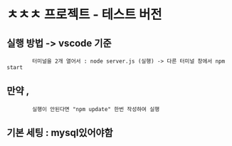 # ㅊㅊㅊ 프로젝트 - 테스트 버전
## 실행 방법 -> vscode 기준
            터미널을 2개 열어서 : node server.js (실행) -> 다른 터미널 창에서 npm start
## 만약 , 
            실행이 안된다면 "npm update" 한번 작성하여 실행

## 기본 세팅 : mysql있어야함  
